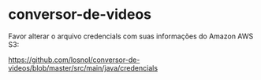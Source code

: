 # conversor-de-videos

Favor alterar o arquivo credencials com suas informações do Amazon AWS S3: 

https://github.com/losnol/conversor-de-videos/blob/master/src/main/java/credencials

